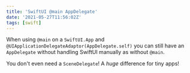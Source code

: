 ```yaml
---
title: 'SwiftUI @main AppDelegate'
date: '2021-05-27T11:56:02Z'
tags: [swift]
---
```


When using `@main` on a `SwiftUI.App` and `@UIApplicationDelegateAdaptor(AppDelegate.self)` you can still have an `AppDelegate` without handling SwiftUI manually as without `@main`.

You don't even need a `SceneDelegate`! A _huge_ difference for tiny apps!
